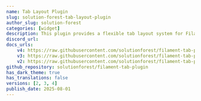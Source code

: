 ```yaml
---
name: Tab Layout Plugin
slug: solution-forest-tab-layout-plugin
author_slug: solution-forest
categories: [widget]
description: This plugin provides a flexible tab layout system for Filament Admin panels, enabling you to organize content into clean, navigable tabbed interfaces. 
discord_url: 
docs_urls:
    v4: https://raw.githubusercontent.com/solutionforest/filament-tab-plugin/3.x/README.md
    v3: https://raw.githubusercontent.com/solutionforest/filament-tab-plugin/2.x/README.md
    v2: https://raw.githubusercontent.com/solutionforest/filament-tab-plugin/1.x/README.md
github_repository: solutionforest/filament-tab-plugin
has_dark_theme: true
has_translations: false
versions: [2, 3, 4]
publish_date: 2025-08-01
---
```

